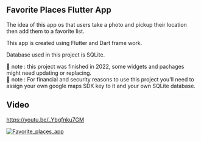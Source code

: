 ## Favorite Places Flutter App

The idea of this app os that users take a photo and pickup their location then add them to a favorite list.<br>

This app is created using Flutter and Dart frame work.<br>

Database used in this project is SQLite.<br>

🔴 note : this project was finished in 2022, some widgets and pachages might need updating or replacing. <br>
🔴 note : For financial and security reasons to use this project you'll need to assign your own google maps SDK key to it and your own SQLite database.<br>

## Video 

https://youtu.be/_Ybgfnku7GM

[![Favorite_places_app](https://img.youtube.com/vi/_Ybgfnku7GM)](https://www.youtube.com/watch?v=_Ybgfnku7GM)

